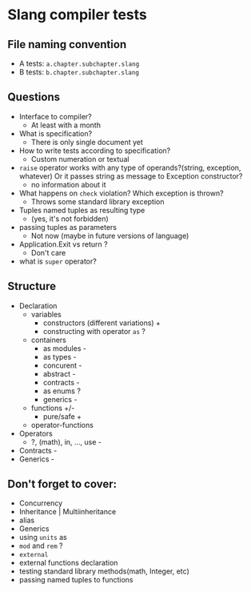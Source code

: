 # Slang compiler tests

## File naming convention

* A tests: `a.chapter.subchapter.slang`
* B tests: `b.chapter.subchapter.slang`

## Questions

* Interface to compiler?
  * At least with a month
* What is specification?
  * There is only single document yet
* How to write tests according to specification?
  * Custom numeration or textual
* `raise` operator works with any type of operands?(string, exception, whatever) Or it passes string as message to Exception constructor?
  * no information about it
* What happens on `check` violation? Which exception is thrown?
  * Throws some standard library exception 
* Tuples named tuples as resulting type
  * (yes, it's not forbidden)
* passing tuples as parameters
  * Not now (maybe in future versions of language)
* Application.Exit vs return ?
  * Don't care
* what is `super` operator?

## Structure

* Declaration
  * variables
    * constructors (different variations) +
    * constructing with operator `as` ?
  * containers
    * as modules -
    * as types -
    * concurent -
    * abstract -
    * contracts -
    * as enums ?
    * generics -
  * functions +/-
    * pure/safe +
  * operator-functions
* Operators
  * ?, (math), in, ..., use - 
* Contracts -
* Generics -

## Don't forget to cover:

* Concurrency
* Inheritance | Multiinheritance
* alias
* Generics
* using `units` as 
* `mod` and `rem` ?
* `external` 
* external functions declaration
* testing standard library methods(math, Integer, etc)
* passing named tuples to functions

